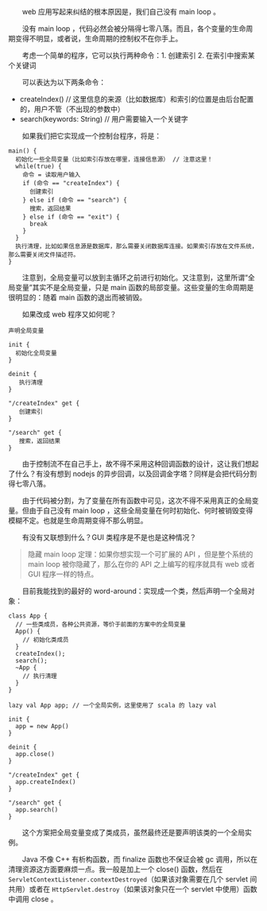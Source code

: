 　　web 应用写起来纠结的根本原因是，我们自己没有 main loop 。

　　没有 main loop ，代码必然会被分隔得七零八落。而且，各个变量的生命周期变得不明显，或者说，生命周期的控制权不在你手上。

　　考虑一个简单的程序，它可以执行两种命令：1. 创建索引 2. 在索引中搜索某个关键词

　　可以表达为以下两条命令：

* createIndex() // 这里信息的来源（比如数据库）和索引的位置是由后台配置的，用户不管（不出现的参数中）
* search(keywords: String) // 用户需要输入一个关键字

　　如果我们把它实现成一个控制台程序，将是：

```
main() {
  初始化一些全局变量（比如索引存放在哪里，连接信息源） // 注意这里！
  while(true) {
    命令 = 读取用户输入
    if (命令 == "createIndex") {
      创建索引
    } else if (命令 == "search") {
      搜索，返回结果
    } else if (命令 == "exit") {
      break
    }
  }
  执行清理，比如如果信息源是数据库，那么需要关闭数据库连接。如果索引存放在文件系统，那么需要关闭文件描述符。
}
```

　　注意到，全局变量可以放到主循环之前进行初始化。又注意到，这里所谓“全局变量”其实不是全局变量，只是 main 函数的局部变量。这些变量的生命周期是很明显的：随着 main 函数的退出而被销毁。

　　如果改成 web 程序又如何呢？

```
声明全局变量

init {
  初始化全局变量
}

deinit {
   执行清理
}

"/createIndex" get {
   创建索引
}

"/search" get {
   搜索，返回结果
}
```

　　由于控制流不在自己手上，故不得不采用这种回调函数的设计，这让我们想起了什么？有没有想到 nodejs 的异步回调，以及回调金字塔？同样是会把代码分割得七零八落。

　　由于代码被分割，为了变量在所有函数中可见，这次不得不采用真正的全局变量。但由于自己没有 main loop ，这些全局变量在何时初始化、何时被销毁变得模糊不定。也就是生命周期变得不那么明显。

　　有没有又联想到什么？GUI 类程序是不是也是这种情况？

> 隐藏 main loop 定理：如果你想实现一个可扩展的 API ，但是整个系统的 main loop 被你隐藏了，那么在你的 API 之上编写的程序就具有 web 或者 GUI 程序一样的特点。

　　目前我能找到的最好的 word-around：实现成一个类，然后声明一个全局对象：

```
class App {
  // 一些类成员，各种公共资源，等价于前面的方案中的全局变量
  App() {
    // 初始化类成员
  }
  createIndex();
  search();
  ~App {
    // 执行清理
  }
}

lazy val App app; // 一个全局实例，这里使用了 scala 的 lazy val

init {
  app = new App()
}

deinit {
  app.close()
}

"/createIndex" get {
  app.createIndex()
}

"/search" get {
  app.search()
}
```

　　这个方案把全局变量变成了类成员，虽然最终还是要声明该类的一个全局实例。

　　Java 不像 C++ 有析构函数，而 finalize 函数也不保证会被 gc 调用，所以在清理资源这方面要麻烦一点。我一般是加上一个 close() 函数，然后在 `ServletContextListener.contextDestroyed`（如果该对象需要在几个 servlet 间共用）或者在 `HttpServlet.destroy`（如果该对象只在一个 servlet 中使用）函数中调用 close 。
